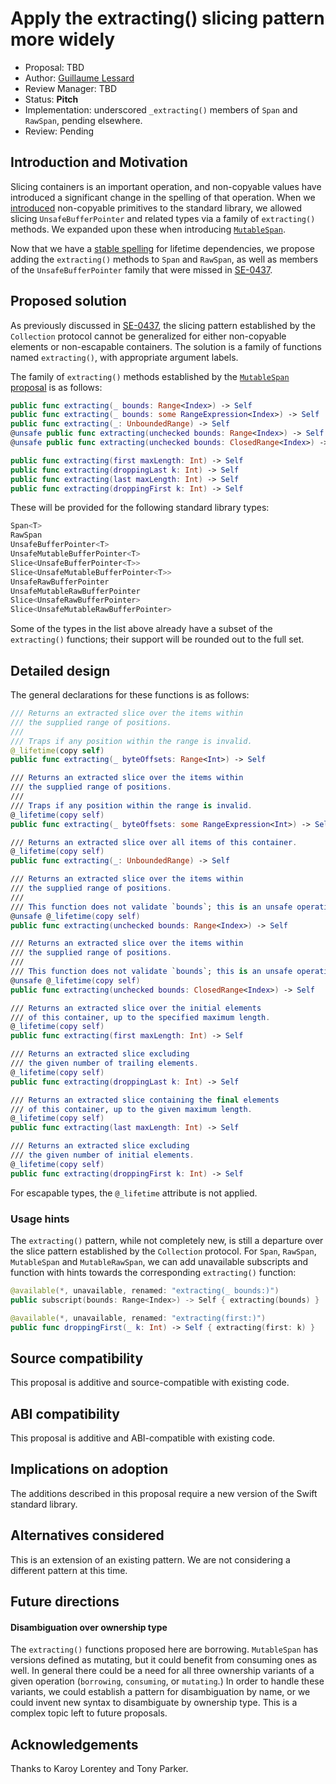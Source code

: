 # Apply the extracting() slicing pattern more widely

* Proposal: TBD
* Author: [Guillaume Lessard](https://github.com/glessard)
* Review Manager: TBD
* Status: **Pitch**
* Implementation: underscored `_extracting()` members of `Span` and `RawSpan`, pending elsewhere.
* Review: Pending

[SE-0437]: proposals/0437-noncopyable-stdlib-primitives.md
[SE-0447]: proposals/0447-span-access-shared-contiguous-storage.md
[SE-0467]: proposals/0467-MutableSpan.md
[Forum-LifetimeAnnotations]: https://forums.swift.org/t/78638


## Introduction and Motivation

Slicing containers is an important operation, and non-copyable values have introduced a significant change in the spelling of that operation. When we [introduced][SE-0437] non-copyable primitives to the standard library, we allowed slicing `UnsafeBufferPointer` and related types via a family of `extracting()` methods. We expanded upon these when introducing [`MutableSpan`][SE-0467].

Now that we have a [stable spelling][Forum-LifetimeAnnotations] for lifetime dependencies, we propose adding the `extracting()` methods to `Span` and `RawSpan`, as well as members of the `UnsafeBufferPointer` family that were missed in [SE-0437][SE-0437].


## Proposed solution

As previously discussed in [SE-0437][SE-0437], the slicing pattern established by the `Collection` protocol cannot be generalized for either non-copyable elements or non-escapable containers. The solution is a family of functions named `extracting()`, with appropriate argument labels.

The family of `extracting()` methods established by the [`MutableSpan` proposal][SE-0467] is as follows:
```swift
public func extracting(_ bounds: Range<Index>) -> Self
public func extracting(_ bounds: some RangeExpression<Index>) -> Self
public func extracting(_: UnboundedRange) -> Self
@unsafe public func extracting(unchecked bounds: Range<Index>) -> Self
@unsafe public func extracting(unchecked bounds: ClosedRange<Index>) -> Self

public func extracting(first maxLength: Int) -> Self
public func extracting(droppingLast k: Int) -> Self
public func extracting(last maxLength: Int) -> Self
public func extracting(droppingFirst k: Int) -> Self
```

These will be provided for the following standard library types:
```swift
Span<T>
RawSpan
UnsafeBufferPointer<T>
UnsafeMutableBufferPointer<T>
Slice<UnsafeBufferPointer<T>>
Slice<UnsafeMutableBufferPointer<T>>
UnsafeRawBufferPointer
UnsafeMutableRawBufferPointer
Slice<UnsafeRawBufferPointer>
Slice<UnsafeMutableRawBufferPointer>
```
Some of the types in the list above already have a subset of the `extracting()` functions; their support will be rounded out to the full set.


## Detailed design

The general declarations for these functions is as follows:
```swift
/// Returns an extracted slice over the items within
/// the supplied range of positions.
///
/// Traps if any position within the range is invalid.
@_lifetime(copy self)
public func extracting(_ byteOffsets: Range<Int>) -> Self

/// Returns an extracted slice over the items within
/// the supplied range of positions.
///
/// Traps if any position within the range is invalid.
@_lifetime(copy self)
public func extracting(_ byteOffsets: some RangeExpression<Int>) -> Self

/// Returns an extracted slice over all items of this container.
@_lifetime(copy self)
public func extracting(_: UnboundedRange) -> Self

/// Returns an extracted slice over the items within
/// the supplied range of positions.
///
/// This function does not validate `bounds`; this is an unsafe operation.
@unsafe @_lifetime(copy self)
public func extracting(unchecked bounds: Range<Index>) -> Self

/// Returns an extracted slice over the items within
/// the supplied range of positions.
///
/// This function does not validate `bounds`; this is an unsafe operation.
@unsafe @_lifetime(copy self)
public func extracting(unchecked bounds: ClosedRange<Index>) -> Self

/// Returns an extracted slice over the initial elements
/// of this container, up to the specified maximum length.
@_lifetime(copy self)
public func extracting(first maxLength: Int) -> Self

/// Returns an extracted slice excluding
/// the given number of trailing elements.
@_lifetime(copy self)
public func extracting(droppingLast k: Int) -> Self

/// Returns an extracted slice containing the final elements
/// of this container, up to the given maximum length.
@_lifetime(copy self)
public func extracting(last maxLength: Int) -> Self

/// Returns an extracted slice excluding
/// the given number of initial elements.
@_lifetime(copy self)
public func extracting(droppingFirst k: Int) -> Self
```
For escapable types, the `@_lifetime` attribute is not applied.


### Usage hints

The `extracting()` pattern, while not completely new, is still a departure over the slice pattern established by the `Collection` protocol. For `Span`, `RawSpan`, `MutableSpan` and `MutableRawSpan`, we can add unavailable subscripts and function with hints towards the corresponding `extracting()` function:

```swift
@available(*, unavailable, renamed: "extracting(_ bounds:)")
public subscript(bounds: Range<Index>) -> Self { extracting(bounds) }

@available(*, unavailable, renamed: "extracting(first:)")
public func droppingFirst(_ k: Int) -> Self { extracting(first: k) }
```

## Source compatibility
This proposal is additive and source-compatible with existing code.

## ABI compatibility
This proposal is additive and ABI-compatible with existing code.

## Implications on adoption
The additions described in this proposal require a new version of the Swift standard library.

## Alternatives considered
This is an extension of an existing pattern. We are not considering a different pattern at this time.

## Future directions
#### Disambiguation over ownership type
The `extracting()` functions proposed here are borrowing. `MutableSpan` has versions defined as mutating, but it could benefit from consuming ones as well. In general there could be a need for all three ownership variants of a given operation (`borrowing`, `consuming`, or `mutating`.) In order to handle these variants, we could establish a pattern for disambiguation by name, or we could invent new syntax to disambiguate by ownership type. This is a complex topic left to future proposals.

## Acknowledgements
Thanks to Karoy Lorentey and Tony Parker.

